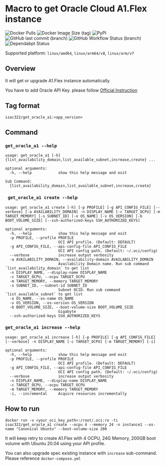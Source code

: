 # Macro to get Oracle Cloud A1.Flex instance

![Docker Pulls](https://img.shields.io/docker/pulls/isac322/get_oracle_a1?logo=docker&style=flat-square)
![Docker Image Size (tag)](https://img.shields.io/docker/image-size/isac322/get_oracle_a1/latest?logo=docker&style=flat-square)
![PyPI](https://img.shields.io/pypi/v/oci?label=oci&logo=python&style=flat-square)
![GitHub last commit (branch)](https://img.shields.io/github/last-commit/isac322/get_oracle_a1/master?logo=github&style=flat-square)
![GitHub Workflow Status (branch)](https://img.shields.io/github/workflow/status/isac322/get_oracle_a1/ci/master?logo=github&style=flat-square)
![Dependabpt Status](https://flat.badgen.net/github/dependabot/isac322/get_oracle_a1?icon=github)

Supported platform: `linux/amd64`, `linux/arm64/v8`, `linux/arm/v7`

## Overview

It will get or upgrade A1.Flex instance automatically.

You have to add Oracle API Key. please follow [Official Instruction](https://docs.oracle.com/en-us/iaas/Content/API/Concepts/apisigningkey.htm#Required_Keys_and_OCIDs)


## Tag format

`isac322/get_oracle_a1:<app_version>`

## Command

### `get_oracle_a1 --help`

```
usage: get_oracle_a1 [-h] {list_availability_domain,list_available_subnet,increase,create} ...

optional arguments:
  -h, --help            show this help message and exit

Sub Command:
  {list_availability_domain,list_available_subnet,increase,create}
```

### ` get_oracle_a1 create --help`

```
usage: get_oracle_a1 create [-h] [-p PROFILE] [-g API_CONFIG_FILE] [--verbose] [-a AVAILABILITY_DOMAIN] -n DISPLAY_NAME [-c TARGET_OCPU] [-m TARGET_MEMORY] [-s SUBNET_ID] [-o OS_NAME] [-v OS_VERSION] [-b BOOT_VOLUME_SIZE] [--ssh-authorized-keys SSH_AUTHORIZED_KEYS]

optional arguments:
  -h, --help            show this help message and exit
  -p PROFILE, --profile PROFILE
                        OCI API profile. (Default: DEFAULT)
  -g API_CONFIG_FILE, --api-config-file API_CONFIG_FILE
                        OCI API config path. (Default: ~/.oci/config)
  --verbose             increase output verbosity
  -a AVAILABILITY_DOMAIN, --availability-domain AVAILABILITY_DOMAIN
                        Availability Domain name. Run sub command `list_availability_domain` to get list
  -n DISPLAY_NAME, --display-name DISPLAY_NAME
  -c TARGET_OCPU, --ocpu TARGET_OCPU
  -m TARGET_MEMORY, --memory TARGET_MEMORY
  -s SUBNET_ID, --subnet-id SUBNET_ID
                        Subnet OCID. Run sub command `list_available_subnet` to get list
  -o OS_NAME, --os-name OS_NAME
  -v OS_VERSION, --os-version OS_VERSION
  -b BOOT_VOLUME_SIZE, --boot-volume-size BOOT_VOLUME_SIZE
                        Gigabyte
  --ssh-authorized-keys SSH_AUTHORIZED_KEYS

```

### `get_oracle_a1 increase --help`

```
usage: get_oracle_a1 increase [-h] [-p PROFILE] [-g API_CONFIG_FILE] [--verbose] -n DISPLAY_NAME [-c TARGET_OCPU] [-m TARGET_MEMORY] [-i]

optional arguments:
  -h, --help            show this help message and exit
  -p PROFILE, --profile PROFILE
                        OCI API profile. (Default: DEFAULT)
  -g API_CONFIG_FILE, --api-config-file API_CONFIG_FILE
                        OCI API config path. (Default: ~/.oci/config)
  --verbose             increase output verbosity
  -n DISPLAY_NAME, --display-name DISPLAY_NAME
  -c TARGET_OCPU, --ocpu TARGET_OCPU
  -m TARGET_MEMORY, --memory TARGET_MEMORY
  -i, --incremental     Acquire resources incrementally
```

## How to run

`docker run -v <your_oci_key_path>:/root/.oci:ro -ti isac322/get_oracle_a1 create --ocpu 4 --memory 24 -n instance1 --os-name "Canonical Ubuntu" --boot-volume-size 200`

It will keep retry to create A1.Flex with 4 OCPU, 24G Memory, 200GB boot volume with Ubuntu 20.04 using your API profile.

You can also upgrade spec existing instance with `increase` sub-command. Please reference `docker-compose.yml`
